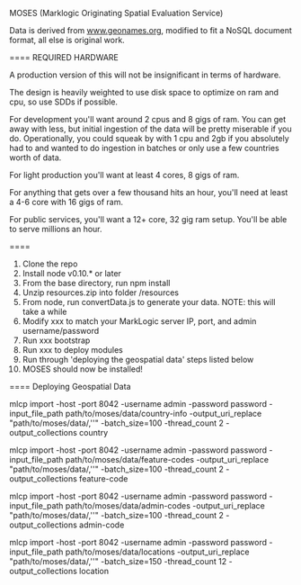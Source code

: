 MOSES (Marklogic Originating Spatial Evaluation Service)

Data is derived from www.geonames.org, modified to fit a NoSQL document format, all else is original work.


====
REQUIRED HARDWARE

A production version of this will not be insignificant in terms of hardware.

The design is heavily weighted to use disk space to optimize on ram and cpu, so use SDDs if possible.

For development you'll want around 2 cpus and 8 gigs of ram. You can get away with less, but initial 
ingestion of the data will be pretty miserable if you do. Operationally, you could squeak by with 
1 cpu and 2gb if you absolutely had to and wanted to do ingestion in batches or only use a few countries
 worth of data.

For light production you'll want at least 4 cores, 8 gigs of ram.

For anything that gets over a few thousand hits an hour, you'll need at least a 4-6 core with 16 gigs of ram.

For public services, you'll want a 12+ core, 32 gig ram setup. You'll be able to serve millions an hour.

====

1. Clone the repo
2. Install node v0.10.* or later
3. From the base directory, run npm install
4. Unzip resources.zip into folder /resources
5. From node, run convertData.js to generate your data. NOTE: this will take a while
6. Modify xxx to match your MarkLogic server IP, port, and admin username/password
7. Run xxx bootstrap
8. Run xxx to deploy modules
9. Run through 'deploying the geospatial data' steps listed below
10. MOSES should now be installed!

====
Deploying Geospatial Data

mlcp import -host <ip> -port 8042 -username admin -password password -input_file_path path/to/moses/data/country-info -output_uri_replace "path/to/moses/data/,''" -batch_size=100 -thread_count 2 -output_collections country

mlcp import -host <ip> -port 8042 -username admin -password password -input_file_path path/to/moses/data/feature-codes -output_uri_replace "path/to/moses/data/,''" -batch_size=100 -thread_count 2 -output_collections feature-code

mlcp import -host <ip> -port 8042 -username admin -password password -input_file_path path/to/moses/data/admin-codes -output_uri_replace "path/to/moses/data/,''" -batch_size=100 -thread_count 2 -output_collections admin-code

mlcp import -host <ip> -port 8042 -username admin -password password -input_file_path path/to/moses/data/locations -output_uri_replace "path/to/moses/data/,''" -batch_size=150 -thread_count 12 -output_collections location